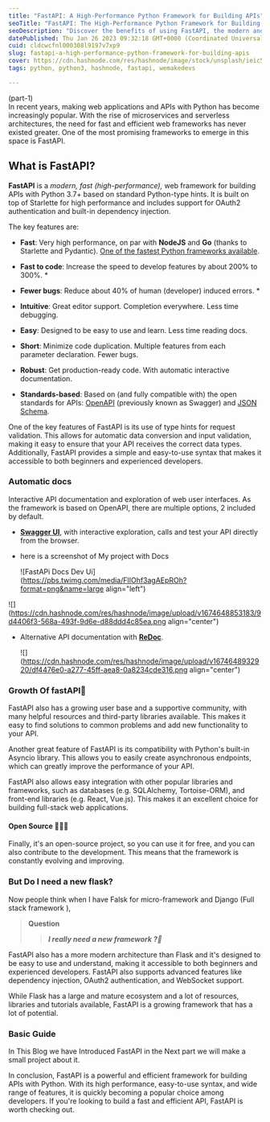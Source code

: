 ```yaml
---
title: "FastAPI: A High-Performance Python Framework for Building APIs"
seoTitle: "FastAPI: The High-Performance Python Framework for Building APIs"
seoDescription: "Discover the benefits of using FastAPI, the modern and efficient Python framework for building high-performance web applications and APIs."
datePublished: Thu Jan 26 2023 09:32:18 GMT+0000 (Coordinated Universal Time)
cuid: cldcwcfnl000308l9197v7xp9
slug: fastapi-a-high-performance-python-framework-for-building-apis
cover: https://cdn.hashnode.com/res/hashnode/image/stock/unsplash/ieic5Tq8YMk/upload/7162b30491771df3a07c6f30da815ae7.jpeg
tags: python, python3, hashnode, fastapi, wemakedevs

---
```


(part-1)  
In recent years, making web applications and APIs with Python has become increasingly popular. With the rise of microservices and serverless architectures, the need for fast and efficient web frameworks has never existed greater. One of the most promising frameworks to emerge in this space is FastAPI.

## What is FastAPI?

**FastAPI** is a *modern, fast (high-performance),* web framework for building APIs with Python 3.7+ based on standard Python-type hints. It is built on top of Starlette for high performance and includes support for OAuth2 authentication and built-in dependency injection.

The key features are:

* **Fast**: Very high performance, on par with **NodeJS** and **Go** (thanks to Starlette and Pydantic). [One of the fastest Python frameworks available](https://fastapi.tiangolo.com/#performance).
    
* **Fast to code**: Increase the speed to develop features by about 200% to 300%. \*
    
* **Fewer bugs**: Reduce about 40% of human (developer) induced errors. \*
    
* **Intuitive**: Great editor support. <abbr>Completion</abbr> everywhere. Less time debugging.
    
* **Easy**: Designed to be easy to use and learn. Less time reading docs.
    
* **Short**: Minimize code duplication. Multiple features from each parameter declaration. Fewer bugs.
    
* **Robust**: Get production-ready code. With automatic interactive documentation.
    
* **Standards-based**: Based on (and fully compatible with) the open standards for APIs: [OpenAPI](https://github.com/OAI/OpenAPI-Specification) (previously known as Swagger) and [JSON Schema](https://json-schema.org/).
    

One of the key features of FastAPI is its use of type hints for request validation. This allows for automatic data conversion and input validation, making it easy to ensure that your API receives the correct data types. Additionally, FastAPI provides a simple and easy-to-use syntax that makes it accessible to both beginners and experienced developers.

### Automatic docs

Interactive API documentation and exploration of web user interfaces. As the framework is based on OpenAPI, there are multiple options, 2 included by default.

* [**Swagger UI**](https://github.com/swagger-api/swagger-ui), with interactive exploration, calls and test your API directly from the browser.
    
* here is a screenshot of My project with Docs
    
    ![FastAPi Docs Dev Ui](https://pbs.twimg.com/media/FlIOhf3agAEpROh?format=png&name=large align="left")
    

![](https://cdn.hashnode.com/res/hashnode/image/upload/v1674648853183/9d4406f3-568a-493f-9d6e-d88ddd4c85ea.png align="center")

* Alternative API documentation with [**ReDoc**](https://github.com/Rebilly/ReDoc).
    
    ![](https://cdn.hashnode.com/res/hashnode/image/upload/v1674648932920/df4476e0-a277-45ff-aea8-0a8234cde316.png align="center")
    

### Growth Of fastAPI🚀

FastAPI also has a growing user base and a supportive community, with many helpful resources and third-party libraries available. This makes it easy to find solutions to common problems and add new functionality to your API.

Another great feature of FastAPI is its compatibility with Python's built-in Asyncio library. This allows you to easily create asynchronous endpoints, which can greatly improve the performance of your API.

FastAPI also allows easy integration with other popular libraries and frameworks, such as databases (e.g. SQLAlchemy, Tortoise-ORM), and front-end libraries (e.g. React, Vue.js). This makes it an excellent choice for building full-stack web applications.

#### Open Source 👩🏻‍💻

Finally, it's an open-source project, so you can use it for free, and you can also contribute to the development. This means that the framework is constantly evolving and improving.

### But Do I need a new flask?

Now people think when I have Falsk for micro-framework and Django (Full stack framework ),

> **Question**
> 
> > ***I really need a new framework ?🤔***

FastAPI also has a more modern architecture than Flask and it's designed to be easy to use and understand, making it accessible to both beginners and experienced developers. FastAPI also supports advanced features like dependency injection, OAuth2 authentication, and WebSocket support.

While Flask has a large and mature ecosystem and a lot of resources, libraries and tutorials available, FastAPI is a growing framework that has a lot of potential.

### Basic Guide

In This Blog we have Introduced FastAPI in the Next part we will make a small project about it.

In conclusion, FastAPI is a powerful and efficient framework for building APIs with Python. With its high performance, easy-to-use syntax, and wide range of features, it is quickly becoming a popular choice among developers. If you're looking to build a fast and efficient API, FastAPI is worth checking out.